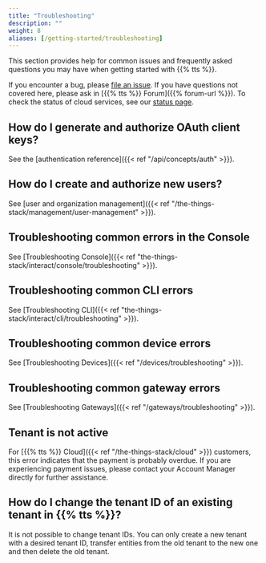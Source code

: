 ```yaml
---
title: "Troubleshooting"
description: ""
weight: 8
aliases: [/getting-started/troubleshooting]
---
```


This section provides help for common issues and frequently asked questions you may have when getting started with {{% tts %}}.

<!--more-->

If you encounter a bug, please [file an issue](https://github.com/TheThingsNetwork/lorawan-stack/issues/new/choose). If you have questions not covered here, please ask in [{{% tts %}} Forum]({{% forum-url %}}). To check the status of cloud services, see our [status page](https://status.thethings.industries/).

## How do I generate and authorize OAuth client keys?

See the [authentication reference]({{< ref "/api/concepts/auth" >}}).

## How do I create and authorize new users?

See [user and organization management]({{< ref "/the-things-stack/management/user-management" >}}).

## Troubleshooting common errors in the Console

See [Troubleshooting Console]({{< ref "the-things-stack/interact/console/troubleshooting" >}}).

## Troubleshooting common CLI errors

See [Troubleshooting CLI]({{< ref "the-things-stack/interact/cli/troubleshooting" >}}).

## Troubleshooting common device errors

See [Troubleshooting Devices]({{< ref "/devices/troubleshooting" >}}).

## Troubleshooting common gateway errors

See [Troubleshooting Gateways]({{< ref "/gateways/troubleshooting" >}}).

## Tenant is not active

For [{{% tts %}} Cloud]({{< ref "/the-things-stack/cloud" >}}) customers, this error indicates that the payment is probably overdue. If you are experiencing payment issues, please contact your Account Manager directly for further assistance.

## How do I change the tenant ID of an existing tenant in {{% tts %}}?

It is not possible to change tenant IDs. You can only create a new tenant with a desired tenant ID, transfer entities from the old tenant to the new one and then delete the old tenant.
